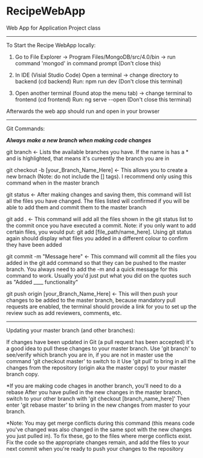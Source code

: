 # RecipeWebApp
Web App for Application Project class

--------------------------------------------------------------------------------------------------------------------------------------
To Start the Recipe WebApp locally:

1. Go to File Explorer -> Program Files/MongoDB/src/4.0/bin -> run command 'mongod' in command prompt (Don't close this)

2. In IDE (Visial Studio Code)
Open a terminal -> change directory to backend (cd backend)
Run: npm run dev (Don't close this terminal)

3. Open another terminal (found atop the menu tab) -> change terminal to frontend (cd frontend)
Run: ng serve --open (Don't close this terminal)

Afterwards the web app should run and open in your browser

--------------------------------------------------------------------------------------------------------------------------------------
Git Commands:

***Always make a new branch when making code changes***

git branch <- Lists the available branches you have. If the name is has a * and is highlighted, 
              that means it's cureently the branch you are in  

git checkout -b [your_Branch_Name_Here] <- This allows you to create a new brnach (Note: do not include the [] tags). 
                                        I recommend only using this command when in the master branch

git status <- After making changes and saving them, this command will list all the files you have changed. 
              The files listed will confirmed if you will be able to add them and commit them to the master branch

git add . <- This command will add all the files shown in the git status list to the commit once you have executed a commit. 
             Note: if you only want to add certain files, you would put: git add [file_path/name_here]. Using git status again 
             should display what files you added in a different colour to confirm they have been added   

git commit -m "Message here" <- This command will commit all the files you added in the git add command so that they can be 
               pushed to the master branch. You always need to add the -m and a quick message for this command to work. Usually 
               you'd just put what you did on the quotes such as "Added ____ functionality"

git push origin [your_Branch_Name_Here] <- This will then push your changes to be added to the master branch, because
                                                          mandatory pull requests are enabled, the terminal should provide a link for 
                                                          you to set up the review such as add reviewers, comments, etc.


--------------------------------------------------------------------------------------------------------------------------------------
Updating your master branch (and other branches):

If changes have been updated in Git (a pull request has been accepted) it's a good idea to pull these changes to your master branch.
Use 'git branch' to see/verify which branch you are in, if you are not in master use the command 'git checkout master' to switch to it
Use 'git pull' to bring in all the changes from the repository (origin aka the master copy) to your master branch copy.

*If you are making code chages in another branch, you'll need to do a rebase
After you have pulled in the new changes in the master branch, switch to your other branch with 'git checkout [branch_name_here]'
Then enter 'git rebase master' to briing in the new changes from master to your branch. 

   *Note: You may get merge conflicts during this command (this means code you've changed was also changed in the same spot with the new changes you just pulled in). To fix these, go to the files where merge conflicts exist. Fix the code so the appropriate changes remain, and add the files to your next commit when you're ready to push your changes to the repository
